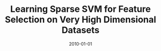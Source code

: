 ---
title: "Learning Sparse SVM for Feature Selection on Very High Dimensional Datasets"
collection: publications
permalink: /publication/Learning
date: 2010-01-01
venue: "ICML"
city: 
state: ""
thumbnail: "masktrack.png"
teaser :
authors: "Mingkui Tan, Li Wang, Ivor W Tsang"
bibtex: Learning.txt
uri: 
arxiv: https://icml.cc/Conferences/2010/papers/227.pdf
project: 
source:
poster: 
data:
---